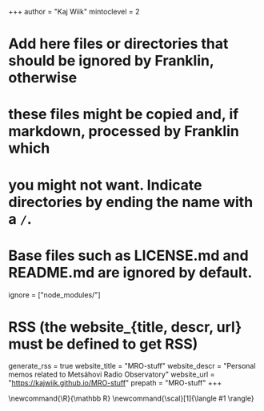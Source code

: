<!--
Add here global page variables to use throughout your website.
-->

+++
author = "Kaj Wiik"
mintoclevel = 2


# Add here files or directories that should be ignored by Franklin, otherwise
# these files might be copied and, if markdown, processed by Franklin which
# you might not want. Indicate directories by ending the name with a `/`.
# Base files such as LICENSE.md and README.md are ignored by default.
ignore = ["node_modules/"]

# RSS (the website_{title, descr, url} must be defined to get RSS)
generate_rss = true
website_title = "MRO-stuff"
website_descr = "Personal memos related to Metsähovi Radio Observatory"
website_url   = "https://kajwiik.github.io/MRO-stuff"
prepath = "MRO-stuff"
+++

<!--
Add here global latex commands to use throughout your pages.
-->
\newcommand{\R}{\mathbb R}
\newcommand{\scal}[1]{\langle #1 \rangle}
